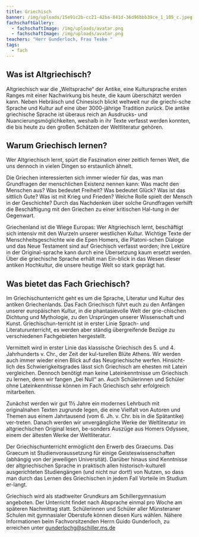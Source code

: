 ```yaml
---
title: Griechisch
banner: /img/uploads/15e91c2b-cc21-42ba-841d-36d96bbb39ce_1_105_c.jpeg
fachschaftGallery:
  - fachschaftImage: /img/uploads/avatar.png
  - fachschaftImage: /img/uploads/avatar.png
teachers: "Herr Gunderloch, Frau Teske "
tags:
  - fach
---
```

## Was ist Altgriechisch?

Altgriechisch war die „Weltsprache“ der Antike, eine Kultursprache ersten Ranges mit einer Nachwirkung bis heute, die kaum überschätzt werden kann. Neben Hebräisch und Chinesisch blickt weltweit nur die griechi-sche Sprache und Kultur auf eine über 3000-jährige Tradition zurück. Die antike griechische Sprache ist überaus reich an Ausdrucks- und Nuancierungsmöglichkeiten, weshalb in ihr Texte verfasst werden konnten, die bis heute zu den großen Schätzen der Weltliteratur gehören.



## Warum Griechisch lernen?

Wer Altgriechisch lernt, spürt die Faszination einer zeitlich fernen Welt, die uns dennoch in vielen Dingen so erstaunlich ähnelt.

Die Griechen interessierten sich immer wieder für das, was man Grundfragen der menschlichen Existenz nennen kann: Was macht den Menschen aus? Was bedeutet Freiheit? Was bedeutet Glück? Was ist das sittlich Gute? Was ist mit Krieg und Frieden? Welche Rolle spielt der Mensch in der Geschichte? Durch das Nachdenken über solche Grundfragen verhilft die Beschäftigung mit den Griechen zu einer kritischen Hal-tung in der Gegenwart.

Griechenland ist die Wiege Europas: Wer Altgriechisch lernt, beschäftigt sich intensiv mit den Wurzeln unserer westlichen Kultur. Wichtige Texte der Menschheitsgeschichte wie die Epen Homers, die Platoni-schen Dialoge und das Neue Testament sind auf Griechisch verfasst worden; ihre Lektüre in der Original-sprache kann durch eine Übersetzung kaum ersetzt werden. Über die griechische Sprache erhält man Ein-blick in das Wesen dieser antiken Hochkultur, die unsere heutige Welt so stark geprägt hat.



## Was bietet das Fach Griechisch?

Im Griechischunterricht geht es um die Sprache, Literatur und Kultur des antiken Griechenlands. Das Fach Griechisch führt euch zu den Anfängen unserer europäischen Kultur, in die phantasievolle Welt der grie-chischen Dichtung und Mythologie, zu den Ursprüngen unserer Wissenschaft und Kunst. Griechischun-terricht ist in erster Linie Sprach- und Literaturunterricht, es werden aber ständig übergreifende Bezüge zu verschiedenen Fachgebieten hergestellt.

Vermittelt wird in erster Linie das klassische Griechisch des 5. und 4. Jahrhunderts v. Chr., der Zeit der kul-turellen Blüte Athens. Wir werden auch immer wieder einen Blick auf das Neugriechische werfen. Hinsicht-lich des Schwierigkeitsgrades lässt sich Griechisch am ehesten mit Latein vergleichen. Dennoch benötigt man keine Lateinkenntnisse um Griechisch zu lernen, denn wir fangen „bei Null“ an. Auch Schülerinnen und Schüler ohne Lateinkenntnisse können im Fach Griechisch sehr erfolgreich mitarbeiten.

Zunächst werden wir gut 1½ Jahre ein modernes Lehrbuch mit originalnahen Texten zugrunde legen, die eine Vielfalt von Autoren und Themen aus einem Jahrtausend (vom 6. Jh. v. Chr. bis in die Spätantike) ver-treten. Danach werden wir unvergängliche Werke der Weltliteratur im altgriechischen Original lesen, be-sonders Auszüge aus Homers Odyssee, einem der ältesten Werke der Weltliteratur.

Der Griechischunterricht ermöglicht den Erwerb des Graecums. Das Graecum ist Studienvoraussetzung für einige Geisteswissenschaften (abhängig von der jeweiligen Universität). Darüber hinaus sind Kenntnisse der altgriechischen Sprache in praktisch allen historisch-kulturell ausgerichteten Studiengängen (und nicht nur dort!) von Nutzen, so dass man durch das Lernen des Griechischen in jedem Fall Vorteile im Studium er-langt.



Griechisch wird als stadtweiter Grundkurs am Schillergymnasium angeboten. Der Unterricht findet nach Absprache einmal pro Woche am späteren Nachmittag statt. Schülerinnen und Schüler aller Münsteraner Schulen mit gymnasialer Oberstufe können diesen Kurs wählen. Nähere Informationen beim Fachvorsitzenden Herrn Guido Gunderloch, zu erreichen unter [gunderlochg@schiller.ms.de](mailto:gunderlochg@schiller.ms.de)